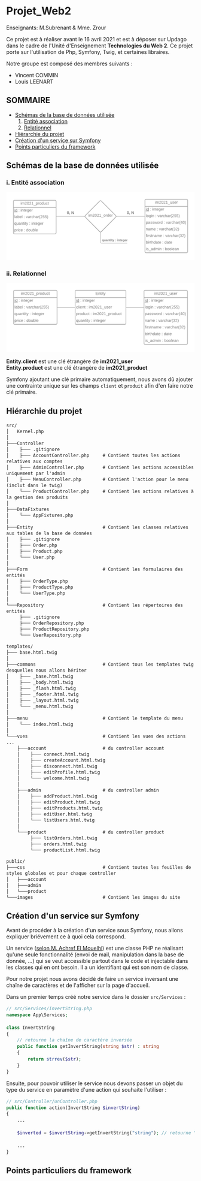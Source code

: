 # Projet_Web2
Enseignants: M.Subrenant & Mme. Zrour

Ce projet est à réaliser avant le 16 avril 2021 et est à déposer sur Updago 
dans le cadre de l'Unité d'Enseignement <b>Technologies du Web 2</b>. Ce 
projet porte sur l'utilisation de Php, Symfony, Twig, et certaines libraires.

Notre groupe est composé des membres suivants :
- Vincent COMMIN
- Louis LEENART

## SOMMAIRE
- [Schémas de la base de données utilisée](#bdd)
  1. [Entité association](#ea)
  2. [Relationnel](#rel)
- [Hiérarchie du projet](#hierarchie)
- [Création d'un service sur Symfony](#service)
- [Points particuliers du framework](#ppf)

## Schémas de la base de données utilisée <a id="bdd"/>

### i. Entité association <a id="ea"/>

![schéma entité association](imagesCR/EntityRelationship.png)

### ii. Relationnel <a id="rel"/>

![schéma relationnel](imagesCR/CMD.png)

**Entity.client** est une clé étrangère de **im2021_user**<br>
**Entity.product** est une clé étrangère de **im2021_product**

Symfony ajoutant une clé primaire automatiquement, 
nous avons dû ajouter une contrainte unique 
sur les champs `client` et `produit` afin d'en faire notre clé primaire.

## Hiérarchie du projet <a id="hierarchie"/>

```
src/
│   Kernel.php
│
├───Controller
│    ├─── .gitignore
│    ├─── AccountController.php     # Contient toutes les actions relatives aux comptes
│    ├─── AdminController.php       # Contient les actions accessibles uniquement par l'admin
│    ├─── MenuController.php        # Contient l'action pour le menu (inclut dans le twig)
│    └─── ProductController.php     # Contient les actions relatives à la gestion des produits
│
├───DataFixtures
│    └─── AppFixtures.php
│
├───Entity                          # Contient les classes relatives aux tables de la base de données
│    ├─── .gitignore
│    ├─── Order.php  
│    ├─── Product.php 
│    └─── User.php     
│
├───Form                            # Contient les formulaires des entités
│    ├─── OrderType.php           
│    ├─── ProductType.php
│    └─── UserType.php
│
└───Repository                      # Contient les répertoires des entités
     ├─── .gitignore
     ├─── OrderRepository.php
     ├─── ProductRepository.php
     └─── UserRepository.php
```

```
templates/
├─── base.html.twig
│
├───commons                         # Contient tous les templates twig desquelles nous allons hériter
│    ├─── _base.html.twig
│    ├─── _body.html.twig
│    ├─── _flash.html.twig
│    ├─── _footer.html.twig
│    ├─── _layout.html.twig
│    └─── _menu.html.twig
│
├───menu                            # Contient le template du menu
│    └─── index.html.twig
│
└───vues                            # Contient les vues des actions ...
    ├───account                     # du controller account
    │    ├─── connect.html.twig
    │    ├─── createAccount.html.twig
    │    ├─── disconnect.html.twig
    │    ├─── editProfile.html.twig
    │    └─── welcome.html.twig
    │
    ├───admin                       # du controller admin
    │    ├─── addProduct.html.twig
    │    ├─── editProduct.html.twig
    │    ├─── editProducts.html.twig
    │    ├─── editUser.html.twig
    │    └─── listUsers.html.twig
    │
    └───product                     # du controller product
         ├─── listOrders.html.twig
         ├─── orders.html.twig
         └─── productList.html.twig

```

```
public/
├───css                             # Contient toutes les feuilles de styles globales et pour chaque controller
│   ├───account
│   ├───admin
│   └───product
└───images                          # Contient les images du site
```

## Création d'un service sur Symfony <a id="service"/>

Avant de procéder à la création d'un service sous Symfony, nous allons expliquer briévement ce
à quoi cela correspond.

Un service ([selon M. Achref El Mouelhi](http://www.lsis.org/elmouelhia/courses/php/sf/coursSymfonyServices.pdf))
est une classe PHP ne réalisant qu'une seule fonctionnalité (envoi de mail, manipulation dans la base de donnée, ...)
qui se veut accessible partout dans le code et injectable dans les classes qui en ont besoin. Il a un
identifiant qui est son nom de classe.

Pour notre projet nous avons décidé de faire un service inversant une chaîne de caractères et de l'afficher sur la
page d'accueil.

Dans un premier temps créé notre service dans le dossier `src/Services` :
```php
// src/Services/InvertString.php
namespace App\Services;

class InvertString
{
    // retourne la chaîne de caractère inversée
    public function getInvertString(string $str) : string
    {
        return strrev($str);
    }
}
```
Ensuite, pour pouvoir utiliser le service nous devons passer un objet du type du service en paramètre d'une action qui souhaite
l'utiliser :

```php
// src/Controller/unController.php
public function action(InvertString $invertString)
{
    ...
    
    $inverted = $invertString->getInvertString("string"); // retourne "gnirts"
    
    ...
}
```

## Points particuliers du framework <a id="ppf"/>